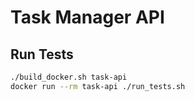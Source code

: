 # Task Manager API

## Run Tests

```bash
./build_docker.sh task-api
docker run --rm task-api ./run_tests.sh
